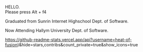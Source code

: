 HELLO.<br>
Please press Alt + f4

Graduated from Sunrin Internet Highschool Dept. of Software.

Now Attending Hallym University Dept. of Software.

https://github-readme-stats.vercel.app/api?username=heat-of-fusion)&hide=stars,contribs&count_private=true&show_icons=true
